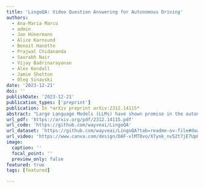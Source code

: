 ```yaml
---
title: 'LingoQA: Video Question Answering for Autonomous Driving'
authors:
  - Ana-Maria Marcu
  - admin
  - Jan Hünermann
  - Alice Karnsund
  - Benoit Hanotte
  - Prajwal Chidananda
  - Saurabh Nair
  - Vijay Badrinarayanan
  - Alex Kendall
  - Jamie Shotton
  - Oleg Sinavski
date: '2023-12-21'
doi: ''
publishDate: '2023-12-21'
publication_types: ['preprint']
publication: In *arXiv preprint arXiv:2312.14115*
abstract: "Large Language Models (LLMs) have shown promise in the autonomous driving sector, particularly in generalization and interpretability. We introduce a unique object-level multimodal LLM architecture that merges vectorized numeric modalities with a pre-trained LLM to improve context understanding in driving situations. We also present a new dataset of 160k QA pairs derived from 10k driving scenarios, paired with high quality control commands collected with RL agent and question answer pairs generated by teacher LLM (GPT-3.5). A distinct pretraining strategy is devised to align numeric vector modalities with static LLM representations using vector captioning language data. We also introduce an evaluation metric for Driving QA and demonstrate our LLM-driver's proficiency in interpreting driving scenarios, answering questions, and decision-making. Our findings highlight the potential of LLM-based driving action generation in comparison to traditional behavioral cloning. We make our benchmark, datasets, and model available for further exploration."
url_pdf: 'https://arxiv.org/pdf/2312.14115.pdf'
url_code: 'https://github.com/wayveai/LingoQA'
url_dataset: 'https://github.com/wayveai/LingoQA?tab=readme-ov-file#download-data-and-annotations-'
url_video: 'https://www.canva.com/design/DAF-vlMT8vo/X7ynk_nv52t7jE7UpKlRBg/watch?utm_content=DAF-vlMT8vo&utm_campaign=designshare&utm_medium=link&utm_source=editor'
image:
  caption: ''
  focal_point: ''
  preview_only: false
featured: true
tags: [featured]

---
```

